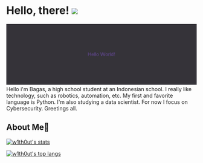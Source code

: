 # Hello, there! <img src="https://raw.githubusercontent.com/MartinHeinz/MartinHeinz/master/wave.gif" width="30px">
<img src="https://github.com/w1th0ut/w1th0ut/blob/main/Hello_World!.png">
Hello i'm Bagas, a high school student at an Indonesian school. I really like technology, such as robotics, automation, etc. My first and favorite language is Python. I'm also studying a data scientist. For now I focus on Cybersecurity. Greetings all.

## About Me:boy:
[![w1th0ut's stats](https://github-readme-stats.vercel.app/api?username=w1th0ut&show_icons=true&theme=cobalt)](https://github.com/w1th0ut/)

[![w1th0ut's top langs](https://github-readme-stats.vercel.app/api/top-langs/?username=w1th0ut&layout=compact)](https://www.python.org/)
